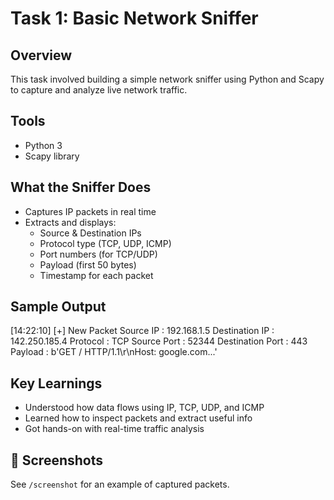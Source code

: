 # Task 1: Basic Network Sniffer

## Overview
This task involved building a simple network sniffer using Python and Scapy to capture and analyze live network traffic.

## Tools
- Python 3
- Scapy library

## What the Sniffer Does
- Captures IP packets in real time
- Extracts and displays:
  - Source & Destination IPs
  - Protocol type (TCP, UDP, ICMP)
  - Port numbers (for TCP/UDP)
  - Payload (first 50 bytes)
  - Timestamp for each packet

## Sample Output

[14:22:10] [+] New Packet
Source IP : 192.168.1.5
Destination IP : 142.250.185.4
Protocol : TCP
Source Port : 52344
Destination Port : 443
Payload : b'GET / HTTP/1.1\r\nHost: google.com...'

## Key Learnings
- Understood how data flows using IP, TCP, UDP, and ICMP
- Learned how to inspect packets and extract useful info
- Got hands-on with real-time traffic analysis

## 📸 Screenshots
See `/screenshot` for an example of captured packets.
